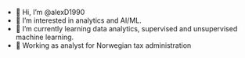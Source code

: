 - 👋 Hi, I’m @alexD1990
- 👀 I’m interested in analytics and AI/ML.
- 🌱 I’m currently learning data analytics, supervised and unsupervised machine learning. 
- 💞️ Working as analyst for Norwegian tax administration

<!---
alexD1990/alexD1990 is a ✨ special ✨ repository because its `README.md` (this file) appears on your GitHub profile.
You can click the Preview link to take a look at your changes.
--->
